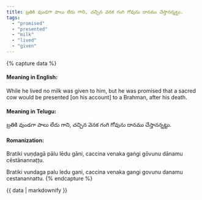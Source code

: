 ```yaml
---
title: బ్రతికి వుండగా పాలు లేదు గాని, చచ్చిన వెనక గంగి గోవును దానము చేస్తానన్నట్టు.
tags:
  - "promised"
  - "presented"
  - "milk"
  - "lived"
  - "given"
---
```


{% capture data %}
#### Meaning in English:
While he lived no milk was given to him, but he was promised that a sacred cow would be presented [on his account] to a Brahman, after his death.

#### Meaning in Telugu:
బ్రతికి వుండగా పాలు లేదు గాని, చచ్చిన వెనక గంగి గోవును దానము చేస్తానన్నట్టు.

#### Romanization:
Bratiki vuṇḍagā pālu lēdu gāni, caccina venaka gaṅgi gōvunu dānamu cēstānannaṭṭu.

Bratiki vundaga palu ledu gani, caccina venaka gangi govunu danamu cestanannattu.
{% endcapture %}

{{ data | markdownify }}

